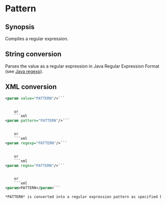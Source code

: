 # Pattern

## Synopsis

Compiles a regular expression.

## String conversion

Parses the value as a regular expression in Java Regular Expression Format (see [Java regexp](http://download.oracle.com/javase/7/docs/api/java/util/regex/Pattern.html)).

## XML conversion

```xml
<param value="PATTERN"/>```


	or
	```xml
<param pattern="PATTERN"/>```


	or
	```xml
<param regexp="PATTERN"/>```


	or
	```xml
<param regex="PATTERN"/>```


	or
	```xml
<param>PATTERN</param>```

*PATTERN* is converted into a regular expression pattern as specified by the string conversion.
      

